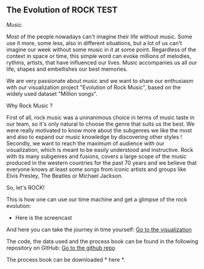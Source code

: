 
## The Evolution of ROCK TEST

*Music.*

Most of the people nowadays can't imagine their life without music. Some use it more, some less, also in different situations, but a lot of us can't imagine our week without some music in it at some point. Regardless of the context in space or time, this simple word can evoke millions of melodies, rythms, artists, that have influenced our lives. Music accompanies us all our life, shapes and embellishes our best memories. 

We are very passionate about music and we want to share our enthusiasm with our visualization project "Evolution of Rock Music", based on the widely used dataset "Million songs". 

Why Rock Music ? 

First of all, rock music was a uninanimous choice in terms of music taste in our team, so it's only natural to choose the genre that suits us the best. We were really motivated to know more about the subgenres we like the most and also to expand our music knowledge by discovering other styles ! 
Secondly, we want to reach the maximum of audience with our visualization, which is meant to be easily understood and instructive. Rock with its many subgenres and fusions, covers a large scope of the music produced in the western countries for the past 70 years and we believe that everyone knows at least some songs from iconic artists and groups like Elvis Presley, The Beatles or Michael Jackson. 

So, let's ROCK!

This is how one can use our time machine and get a glimpse of the rock evolution:
* Here is the screencast

And here you can take the journey in time yourself:
[Go to the visualization](https://gandalfatepfl.github.io/DataViz/map.html)


The code, the data used and the process book can be found in the following repository on GitHub:
[Go to the github repo](https://github.com/GandalfAtEpfl/DataViz)

The process book can be downloaded * here *.
